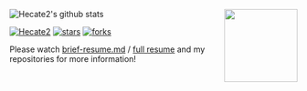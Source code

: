 <img align='right' src='http://sukasuka-anime.com/core_sys/images/contents/00000022/block/00000070/00000057.png?1553087362' width='128px'></img>
![Hecate2's github stats](https://github-readme-stats.vercel.app/api?username=Hecate2&show_icons=true&theme=buefy&count_private=true)  

[![Hecate2](https://img.shields.io/static/v1?label=Hecate2&message=Ignareo&color=green&logo=github)](https://github.com/Hecate2/Ignareo)
[![stars](https://img.shields.io/github/stars/Hecate2/Ignareo?style=social)](https://github.com/Hecate2/Ignareo/stargazers)
[![forks](https://img.shields.io/github/forks/Hecate2/Ignareo?style=social)](https://github.com/Hecate2/Ignareo/fork)

Please watch [brief-resume.md](brief-resume.md) / [full resume](Xinghao-Chen-CV.pdf) and my repositories for more information!  
<!--
**Hecate2/Hecate2** is a ✨ _special_ ✨ repository because its `README.md` (this file) appears on your GitHub profile.

Here are some ideas to get you started:

- 🔭 I’m currently working on ...
- 🌱 I’m currently learning ...
- 👯 I’m looking to collaborate on ...
- 🤔 I’m looking for help with ...
- 💬 Ask me about ...
- 📫 How to reach me: ...
- 😄 Pronouns: ...
- ⚡ Fun fact: ...
-->

